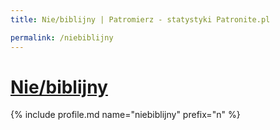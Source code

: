 ```yaml
---
title: Nie/biblijny | Patromierz - statystyki Patronite.pl

permalink: /niebiblijny
---
```


# [Nie/biblijny](https://patronite.pl/niebiblijny)

{% include profile.md name="niebiblijny" prefix="n" %}
